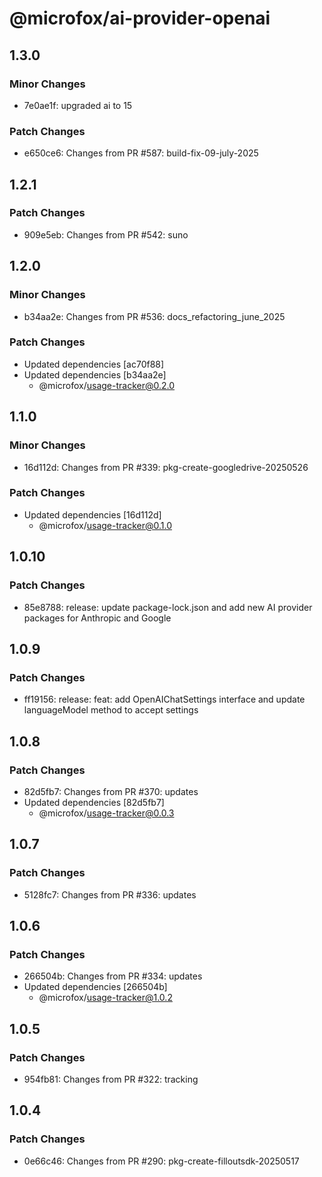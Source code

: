 # @microfox/ai-provider-openai

## 1.3.0

### Minor Changes

- 7e0ae1f: upgraded ai to 15

### Patch Changes

- e650ce6: Changes from PR #587: build-fix-09-july-2025

## 1.2.1

### Patch Changes

- 909e5eb: Changes from PR #542: suno

## 1.2.0

### Minor Changes

- b34aa2e: Changes from PR #536: docs_refactoring_june_2025

### Patch Changes

- Updated dependencies [ac70f88]
- Updated dependencies [b34aa2e]
  - @microfox/usage-tracker@0.2.0

## 1.1.0

### Minor Changes

- 16d112d: Changes from PR #339: pkg-create-googledrive-20250526

### Patch Changes

- Updated dependencies [16d112d]
  - @microfox/usage-tracker@0.1.0

## 1.0.10

### Patch Changes

- 85e8788: release: update package-lock.json and add new AI provider packages for Anthropic and Google

## 1.0.9

### Patch Changes

- ff19156: release: feat: add OpenAIChatSettings interface and update languageModel method to accept settings

## 1.0.8

### Patch Changes

- 82d5fb7: Changes from PR #370: updates
- Updated dependencies [82d5fb7]
  - @microfox/usage-tracker@0.0.3

## 1.0.7

### Patch Changes

- 5128fc7: Changes from PR #336: updates

## 1.0.6

### Patch Changes

- 266504b: Changes from PR #334: updates
- Updated dependencies [266504b]
  - @microfox/usage-tracker@1.0.2

## 1.0.5

### Patch Changes

- 954fb81: Changes from PR #322: tracking

## 1.0.4

### Patch Changes

- 0e66c46: Changes from PR #290: pkg-create-filloutsdk-20250517
